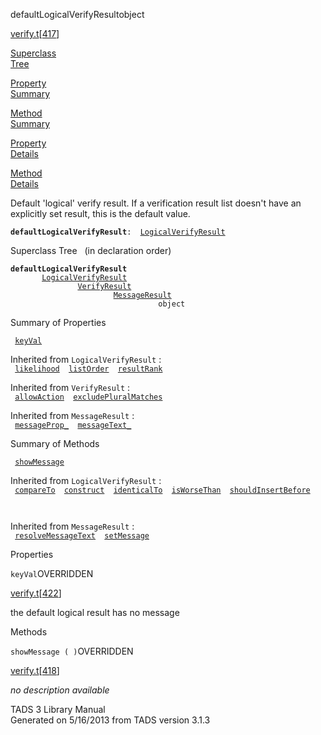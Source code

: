 ---
---
<span class="title">defaultLogicalVerifyResult</span><span class="type">object</span>

[verify.t](../file/verify.t.html)\[[417](../source/verify.t.html#417)\]

[Superclass  
Tree](#_SuperClassTree_)

[Property  
Summary](#_PropSummary_)

[Method  
Summary](#_MethodSummary_)

[Property  
Details](#_Properties_)

[Method  
Details](#_Methods_)

<div class="fdesc">

Default 'logical' verify result. If a verification result list doesn't
have an explicitly set result, this is the default value.

**`defaultLogicalVerifyResult`**` :   `[`LogicalVerifyResult`](../object/LogicalVerifyResult.html)

</div>

<span id="_SuperClassTree_"></span>

<div class="mjhd">

<span class="hdln">Superclass Tree</span>   (in declaration order)

</div>

**`defaultLogicalVerifyResult`**  
`         `[`LogicalVerifyResult`](../object/LogicalVerifyResult.html)  
`                 `[`VerifyResult`](../object/VerifyResult.html)  
`                         `[`MessageResult`](../object/MessageResult.html)  
`                                 object`  
<span id="_PropSummary_"></span>

<div class="mjhd">

<span class="hdln">Summary of Properties</span>  

</div>

` `[`keyVal`](#keyVal)`  `

Inherited from `LogicalVerifyResult` :  
` `[`likelihood`](../object/LogicalVerifyResult.html#likelihood)`  `[`listOrder`](../object/LogicalVerifyResult.html#listOrder)`  `[`resultRank`](../object/LogicalVerifyResult.html#resultRank)`  `

Inherited from `VerifyResult` :  
` `[`allowAction`](../object/VerifyResult.html#allowAction)`  `[`excludePluralMatches`](../object/VerifyResult.html#excludePluralMatches)`  `

Inherited from `MessageResult` :  
` `[`messageProp_`](../object/MessageResult.html#messageProp_)`  `[`messageText_`](../object/MessageResult.html#messageText_)`  `

<span id="_MethodSummary_"></span>

<div class="mjhd">

<span class="hdln">Summary of Methods</span>  

</div>

` `[`showMessage`](#showMessage)`  `

Inherited from `LogicalVerifyResult` :  
` `[`compareTo`](../object/LogicalVerifyResult.html#compareTo)`  `[`construct`](../object/LogicalVerifyResult.html#construct)`  `[`identicalTo`](../object/LogicalVerifyResult.html#identicalTo)`  `[`isWorseThan`](../object/LogicalVerifyResult.html#isWorseThan)`  `[`shouldInsertBefore`](../object/LogicalVerifyResult.html#shouldInsertBefore)`  `

` `

Inherited from `MessageResult` :  
` `[`resolveMessageText`](../object/MessageResult.html#resolveMessageText)`  `[`setMessage`](../object/MessageResult.html#setMessage)`  `

<span id="_Properties_"></span>

<div class="mjhd">

<span class="hdln">Properties</span>  

</div>

<span id="keyVal"></span>

`keyVal`<span class="rem">OVERRIDDEN</span>

[verify.t](../file/verify.t.html)\[[422](../source/verify.t.html#422)\]

<div class="desc">

the default logical result has no message

</div>

<span id="_Methods_"></span>

<div class="mjhd">

<span class="hdln">Methods</span>  

</div>

<span id="showMessage"></span>

`showMessage ( )`<span class="rem">OVERRIDDEN</span>

[verify.t](../file/verify.t.html)\[[418](../source/verify.t.html#418)\]

<div class="desc">

*no description available*

</div>

<div class="ftr">

TADS 3 Library Manual  
Generated on 5/16/2013 from TADS version 3.1.3

</div>
